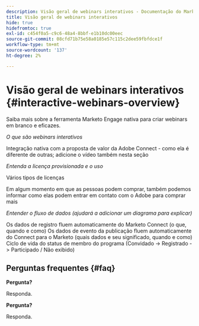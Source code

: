```yaml
---
description: Visão geral de webinars interativos - Documentação do Marketo - Documentação do produto
title: Visão geral de webinars interativos
hide: true
hidefromtoc: true
exl-id: c454f0a5-c9c6-48a4-8bbf-e1b10dc00eec
source-git-commit: 08cfd71b75e58a0185e57c115c2dee59fbfdce1f
workflow-type: tm+mt
source-wordcount: '137'
ht-degree: 2%

---
```


# Visão geral de webinars interativos {#interactive-webinars-overview}

Saiba mais sobre a ferramenta Marketo Engage nativa para criar webinars em branco e eficazes.

_O que são webinars interativos_

Integração nativa com a proposta de valor da Adobe Connect - como ela é diferente de outras; adicione o vídeo também nesta seção

_Entenda a licença provisionada e o uso_

Vários tipos de licenças

Em algum momento em que as pessoas podem comprar, também podemos informar como elas podem entrar em contato com o Adobe para comprar mais

_Entender o fluxo de dados (ajudará a adicionar um diagrama para explicar)_

Os dados de registro fluem automaticamente do Marketo Connect (o que, quando e como) Os dados de evento da publicação fluem automaticamente do Connect para o Marketo (quais dados e seu significado, quando e como) Ciclo de vida do status de membro do programa (Convidado -> Registrado -> Participado / Não exibido)

## Perguntas frequentes {#faq}

**Pergunta?**

Responda.

**Pergunta?**

Responda.
